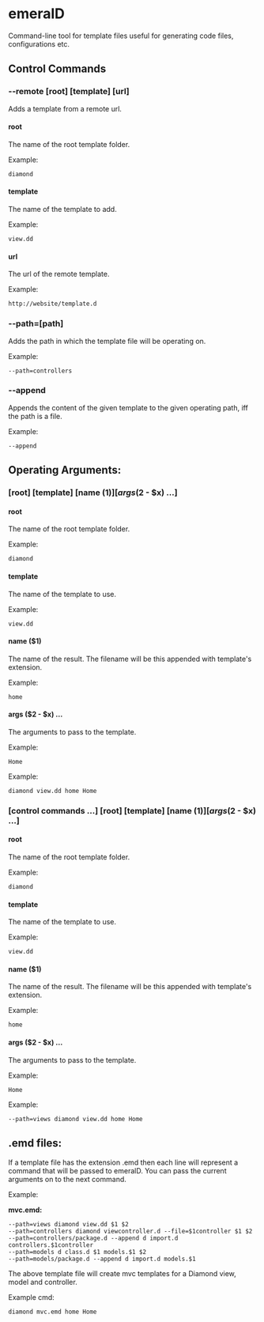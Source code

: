 # emeralD
Command-line tool for template files useful for generating code files, configurations etc.

## Control Commands

### --remote [root] [template] [url]

Adds a template from a remote url.
	
#### root

The name of the root template folder.

Example:
```
diamond
```

#### template

The name of the template to add.

Example:
```
view.dd
```
	
#### url

The url of the remote template.

Example:

```
http://website/template.d
```

### --path=[path]

Adds the path in which the template file will be operating on.

Example:

```
--path=controllers
```
		
### --append

Appends the content of the given template to the given operating path, iff the path is a file.

Example:

```
--append
```
	
## Operating Arguments:

### [root] [template] [name ($1)] [args ($2 - $x) ...]

#### root

The name of the root template folder.

Example:

```
diamond
```
			
#### template

The name of the template to use.

Example:

```
view.dd
```

#### name ($1)
		
The name of the result. The filename will be this appended with template's extension.
		
Example:

```
home
```
		
#### args ($2 - $x) ...

The arguments to pass to the template.
    
Example:

```
Home
```

Example:

```
diamond view.dd home Home
```

### [control commands ...] [root] [template] [name ($1)] [args ($2 - $x) ...]

#### root

The name of the root template folder.

Example:

```
diamond
```
			
#### template

The name of the template to use.

Example:

```
view.dd
```

#### name ($1)
		
The name of the result. The filename will be this appended with template's extension.
		
Example:

```
home
```
		
#### args ($2 - $x) ...

The arguments to pass to the template.
    
Example:

```
Home
```

Example:

```
--path=views diamond view.dd home Home
```

## .emd files:

If a template file has the extension .emd then each line will represent a command that will be passed to emeralD. You can pass the current arguments on to the next command.

Example:

**mvc.emd:**
```
--path=views diamond view.dd $1 $2
--path=controllers diamond viewcontroller.d --file=$1controller $1 $2
--path=controllers/package.d --append d import.d controllers.$1controller
--path=models d class.d $1 models.$1 $2
--path=models/package.d --append d import.d models.$1
```

The above template file will create mvc templates for a Diamond view, model and controller.

Example cmd:

```
diamond mvc.emd home Home
```
